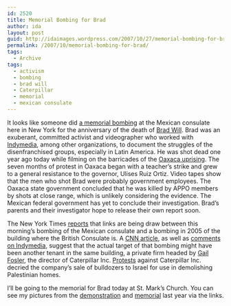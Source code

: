 ```yaml
---
id: 2520
title: Memorial Bombing for Brad
author: ida
layout: post
guid: http://idaimages.wordpress.com/2007/10/27/memorial-bombing-for-brad/
permalink: /2007/10/memorial-bombing-for-brad/
tags:
  - Archive
tags:
  - activism
  - bombing
  - brad will
  - Caterpillar
  - memorial
  - mexican consulate
---
```

It looks like someone did <a href="http://www.nytimes.com/2007/10/27/nyregion/27consulate.html" target="_blank">a memorial bombing</a> at the Mexican consulate here in New York for the anniversary of the death of <a href="http://en.wikipedia.org/wiki/Brad_Will" target="_blank">Brad Will</a>. Brad was an exuberant, committed activist and videographer who worked with <a href="http://indymedia.org" target="_blank">Indymedia</a>, among other organizations, to document the struggles of the disenfranchised groups, especially in Latin America. He was shot dead one year ago today while filming on the barricades of the <a href="http://en.wikipedia.org/wiki/2006_Oaxaca_protests" target="_blank">Oaxaca uprising</a>. The seven months of protest in Oaxaca began with a teacher&#8217;s strike and grew to a general resistance to the governor, Ulises Ruiz Ortiz. Video tapes show that the men who shot Brad were probably government employees. The Oaxaca state government concluded that he was killed by APPO members by shots at close range, which is unlikely considering the evidence. The Mexican federal government has yet to conclude their investigation. Brad&#8217;s parents and their investigator hope to release their own report soon.

The New York Times <a href="http://www.nytimes.com/2007/10/27/nyregion/27consulate.html" target="_blank">reports</a> that links are being draw between this morning&#8217;s bombing of the Mexican consulate and a bombing in 2005 of the building where the British Consulate is. A <a href="http://www.cnn.com/2005/US/05/05/uk.consulate/index.html" target="_blank">CNN article</a>, as well as <a href="http://nyc.indymedia.org/en/2007/10/92240.html" target="_blank">comments on Indymedia</a>, suggest that the actual target of that bombing might have been another tenant in the same building, a private firm headed by <a href="http://www.baxter.com/about_baxter/company_profile/company_leadership/sub/fosler.html" target="_blank">Gail Fosler</a>, the director of Caterpillar Inc. <a href="http://www.catdestroyshomes.org/article.php?id=349" target="_blank">Protests</a> against Caterpillar Inc. decried the company&#8217;s sale of bulldozers to Israel for use in demolishing Palestinian homes.

I&#8217;ll be going to the memorial for Brad today at St. Mark&#8217;s Church. You can see my pictures from the <a href="http://www.photoshelter.com/gallery-show/G0000saHJK8rKDhc" target="_blank">demonstration</a> and <a href="http://www.infoshop.org/inews/article.php?story=20061113103315653" target="_blank">memorial</a> last year via the links.
